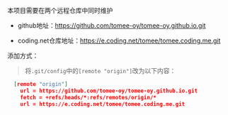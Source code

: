 本项目需要在两个远程仓库中同时维护

- github地址：https://github.com/tomee-oy/tomee-oy.github.io.git

- coding.net仓库地址：https://e.coding.net/tomee/tomee.coding.me.git

添加方式：
> 将`.git/config`中的`[remote "origin"]`改为以下内容：
```json
  [remote "origin"]
    url = https://github.com/tomee-oy/tomee-oy.github.io.git
    fetch = +refs/heads/*:refs/remotes/origin/*
    url = https://e.coding.net/tomee/tomee.coding.me.git
```